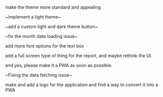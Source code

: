 make the theme more standard and appealing

~implement a light theme~

~add a custom light and dark theme button~

~fix the month date loading issue~

add more font options for the text box

add a full screen type of thing for the report, and maybe rethink the UI.

and yes, please make it a PWA as soon as possible.

~Fixing the data fetching issue~

make and add a logo for the application and find a way to convert it into a PWA
